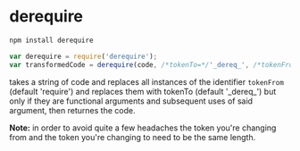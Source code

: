 derequire
====

```bash
npm install derequire
```

```javascript
var derequire = require('derequire');
var transformedCode = derequire(code, /*tokenTo=*/'_dereq_', /*tokenFrom=*/'require');
```

takes a string of code and replaces all instances of the identifier `tokenFrom` (default 'require') and replaces them with tokenTo (default '\_dereq\_') but only if they are functional arguments and subsequent uses of said argument, then returnes the code.

__Note:__ in order to avoid quite a few headaches the token you're changing from and the token you're changing to need to be the same length.

